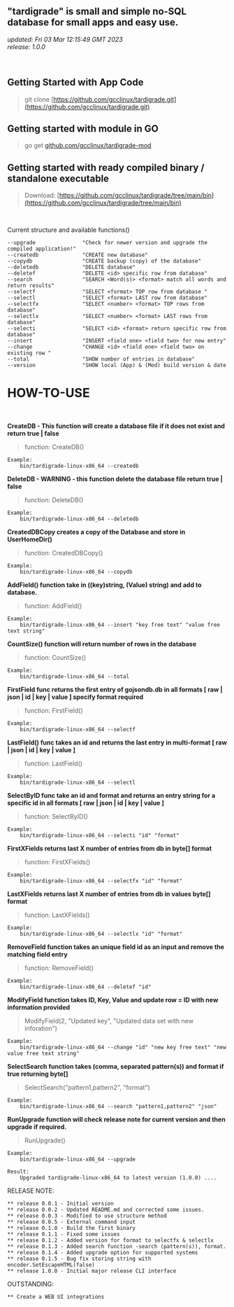 ## "tardigrade" is small and simple no-SQL database for small apps and easy use.
*updated:  Fri 03 Mar 12:15:49 GMT 2023*<br>
*release:  1.0.0*

<br>

## Getting Started with App Code
>git clone [https://github.com/gcclinux/tardigrade.git](https://github.com/gcclinux/tardigrade.git)

## Getting started with module in GO
>go get [github.com/gcclinux/tardigrade-mod](https://github.com/gcclinux/tardigrade-mod)

## Getting started with ready compiled binary / standalone executable
> Download: [https://github.com/gcclinux/tardigrade/tree/main/bin](https://github.com/gcclinux/tardigrade/tree/main/bin)

<BR>

Current structure and available functions()

```
--upgrade               "Check for newer version and upgrade the compiled application!"
--createdb              "CREATE new database"
--copydb                "CREATE backup (copy) of the database"
--deletedb              "DELETE database"
--deletef               "DELETE <id> specific row from database"
--search                "SEARCH <Word(s)> <format> match all words and return results"
--selectf               "SELECT <format> TOP row from database "
--selectl               "SELECT <format> LAST row from database"
--selectfx              "SELECT <number> <format> TOP rows from database"
--selectlx              "SELECT <number> <format> LAST rows from database"
--selecti               "SELECT <id> <format> return specific row from database"
--insert                "INSERT <field one> <field two> for new entry"
--change                "CHANGE <id> <field one> <field two> on existing row "
--total                 "SHOW number of entries in database"
--version               "SHOW local (App) & (Mod) build version & date

```


# HOW-TO-USE

<BR>

**CreateDB - This function will create a database file if it does not exist and return true | false**
>function: CreateDB()
```
Example:
	bin/tardigrade-linux-x86_64 --createdb

```

**DeleteDB - WARNING - this function delete the database file return true | false**
>function: DeleteDB()
```
Example:
	bin/tardigrade-linux-x86_64 --deletedb

```
**CreatedDBCopy creates a copy of the Database and store in UserHomeDir()**
>function: CreatedDBCopy()

```
Example:
	bin/tardigrade-linux-x86_64 --copydb

```

**AddField() function take in ((key)string, (Value) string) and add to database.**

>function: AddField()

```
Example: 
	bin/tardigrade-linux-x86_64 --insert "key free text" "value free text string"
```

**CountSize() function will return number of rows in the database**

>function: CountSize()

````
Example:
	bin/tardigrade-linux-x86_64 --total 
````

**FirstField func returns the first entry of gojsondb.db in all formats \[ raw | json | id | key | value ] specify format required**

>function: FirstField()

```
Example:
	bin/tardigrade-linux-x86_64 --selectf 
```

**LastField() func takes an id and returns the last entry in multi-format \[ raw | json | id | key | value ]**

>function: LastField()

```
Example:
	bin/tardigrade-linux-x86_64 --selectl
```

**SelectByID func take an id and format and returns an entry string for a specific id in all formats \[ raw | json | id | key | value ]**
>function: SelectByID()

```
Example:
	bin/tardigrade-linux-x86_64 --selecti "id" "format"
```

**FirstXFields returns last X number of entries from db in byte[] format**
>function: FirstXFields()

```
Example:
	bin/tardigrade-linux-x86_64 --selectfx "id" "format"
```

**LastXFields returns last X number of entries from db in values byte[] format**
>function: LastXFields()

```
Example:
	bin/tardigrade-linux-x86_64 --selectlx "id" "format"
```

**RemoveField function takes an unique field id as an input and remove the matching field entry**
>function: RemoveField()

```
Example:
	bin/tardigrade-linux-x86_64 --deletef "id"
```

**ModifyField function takes ID, Key, Value and update row = ID with new information provided**
> ModifyField(2, "Updated key", "Updated data set with new inforation")

```
Example: 
	bin/tardigrade-linux-x86_64 --change "id" "new key free text" "new value free text string"

```

**SelectSearch function takes (comma, separated pattern(s)) and format if true returning byte[]**
> SelectSearch("pattern1,pattern2", "format")

```
Example: 
	bin/tardigrade-linux-x86_64 --search "pattern1,pattern2" "json"

```
**RunUpgrade function will check release note for current version and then upgrade if required.**
> RunUpgrade()

```
Example: 
	bin/tardigrade-linux-x86_64 --upgrade

Result:
	Upgraded tardigrade-linux-x86_64 to latest version (1.0.0) ....
```


RELEASE NOTE:

```
** release 0.0.1 - Initial version
** release 0.0.2 - Updated README.md and corrected some issues.
** release 0.0.3 - Modified to use structure method
** release 0.0.5 - External command input
** release 0.1.0 - Build the first binary
** release 0.1.1 - Fixed some issues
** release 0.1.2 - Added version for format to selectfx & selectlx
** release 0.1.3 - Added search function -search (pattern(s)), format.
** release 0.1.4 - Added upgrade option for supported systems
** release 0.1.5 - Bug fix storing string with encoder.SetEscapeHTML(false)
** release 1.0.0 - Initial major release CLI interface
```

OUTSTANDING:
```
** Create a WEB UI integrations
```

